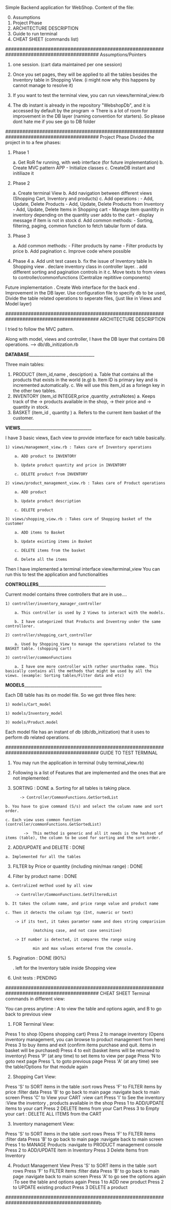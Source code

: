 Simple Backend application for WebShop.
Content of the file:

0) Assumptions
1) Project Phase
2) ARCHITECTURE DESCRIPTION
3) Guide to run terminal
4) CHEAT SHEET (commands list)

######################################################################################### Assumptions/Pointers

1) one session. (cart data maintained per one session)
2) Once you set pages, they will be applied to all the tables besides the Inventory table in Shopping View.
    (i might now why this happens by cannot manage to resolve it)

3) If you want to test the terminal view, you can run views/terminal_view.rb

4) The db instant is already in the repository "WebshopDb", and it is accessed by default by the program
        -> There is a lot of room for improvement in the DB layer (naming convention for starters). So please dont hate me if you see go to DB folder

######################################################################################### Project Phase
Divided the project in to  a few phases:

1) Phase 1

    a. Get RoR fw running, with web interface (for future implementation)
    b. Create MVC pattern APP
        - Initialize classes
    c. CreateDB instant and initiliaze it

2) Phase 2

    a. Create terminal View
    b. Add navigation between different views (Shopping Cart, Inventory and products)
    c. Add operations :
        - Add, Update, Delete Products
        - Add, Update, Delete Products from Inventory
        - Add, Update, Delete Items in Shopping cart
              - Manage item quanitity in inventory depending on the quantity user adds to the cart
              - display message if item is not in stock
    d. Add common methods:
          - Sorting, filtering, paging, common function to fetch tabular form of data.
3) Phase 3

    a. Add common methods:
          - Filter products by name
          - Filter products by price
    b. Add pagination
    c. Improve code where possible

4) Phase 4
    a. Add unit test cases
    b. fix the issue of Inventory table In Shopping view
        . declare inventory class in controller layer.
        . add different sorting and pagination controls in it
    c. Move texts to from views to controller/commonfunctions (Centralize repititive components)

Future implementation
    . Create Web interface for the back end
    . Improvement in the DB layer.
                Use configuration file to specify db to be used,
                Divide the table related operations to seperate files, (just like in Views and Model layer)


######################################################################################### ARCHITECTURE DESCRIPTION

I tried to follow the MVC pattern.

Along with model, views and controller, I have the DB layer that contains DB operations.
    --> db/db_initization.rb


__________________DATABASE__________________________________________________

Three main tables:
1) PRODUCT    (item_id,name , desciption)
  a. Table that contains all the products that exists in the world (e.g)
  b. Item ID is primary key and is incremented automatically.
  c. We will use this item_id as a foriegn key in the other two tables.
2) INVENTORY  (item_id INTEGER,price ,quantity  ,extraNotes)
  a. Keeps track of the
      ->  products available in the shop,
      ->  their price and
      ->  quantity in stock.
3) BASKET     (item_id , quantity )
    a. Refers to the current item basket of the customer.

__________________VIEWS_____________________________________________________


I have 3 basic views, Each view to provide interface for each table basically.

    1) views/management_view.rb : Takes care of Inventory operations

        a. ADD product to INVENTORY

        b. Update product quantity and price in INVENTORY

        c. DELETE product from INVENTORY

    2) views/product_management_view.rb : Takes care of Product operations

        a. ADD product

        b. Update product description

        c. DELETE product

    3) views/shopping_view.rb : Takes care of Shopping basket of the customer

        a. ADD items to Basket

        b. Update existing items in Basket

        c. DELETE items from the basket

        d. Delete all the items

Then I have implemented a terminal interface view/terminal_view
You can run this to test the application and functionalities


__________________CONTROLLERS___________________________________________________

Current model contains three controllers that are in use....

    1) controller/inventory_manager_controller

        a. This controller is used by 2 Views to interact with the models.

        b. I have categorized that Products and Inventroy under the same controllorer.

    2) controller/shopping_cart_controller

        a. Used by Shopping_View to manage the operations related to the BASKET table. (shopping cart)

    3) controller/commonFunctions

        a. I have one more controller with rather unorthadox name. This basically contains all the methods that might be used by all the views. (example: Sorting tables/Filter data and etc)

__________________MODELS________________________________________________________

Each DB table has its on model file. So we got three files here:

    1) models/Cart_model

    1) models/Inventory_model

    3) models/Product.model

Each model file has an instant of db (db/db_initization) that it uses to perform db related operations.



######################################################################################### GUIDE TO TEST TERMINAL


1) You may run the application in terminal (ruby terminal_view.rb)
2) Following is a list of Features that are implemented and the ones that are not implemented:

  1) SORTING
                                                                            : DONE
    a. Sorting for all tables is taking place.

            -> Controller/CommonFunctions.GetSortedList

    b. You have to give command (S/s) and select the column name and sort order.

    c. Each view uses common function (controller/commonFunctions.GetSortedList)

            ->  This method is generic and all it needs is the hashset of items (table), the column to be used for sorting and the sort order.

  2) ADD/UPDATE and DELETE                                                              : DONE

    a. Implemented for all the tables

  3) FILTER by Price or quantity (including min/max range)                              : DONE

  4) Filter by product name                                                             : DONE

    a. Centralized method used by all view

        -> Controller/CommonFunctions.GetFilteredList

    b. It takes the column name, and price range value and product name

    c. Then it detects the column typ (Int, numeric or text)

        -> if its text, it takes paramter name and does string comparision

                (matching case, and not case sensitive)

        -> If number is detected, it compares the range using

                min and max values entered from the console.

  5) Pagination                                                                         : DONE (90%)

        . left for the Inventory table inside Shopping view

  6) Unit tests                                                                         : PENDING


######################################################################################### CHEAT SHEET
Terminal commands in different view:


You can press anytime :
        A to view the table and options again, and
        B to go back to previous view

1) FOR Terminal View:

Press 1 to shop                                                                 (Opens shopping cart)
Press 2 to manage inventory                                                     (Opens inventory management, you can browse to product management from here)
Press 3 to buy items and exit                                                   (confirm items purchase and quit. items in basket will be purchased)
Press 4 to exit                                                                 (basket items will be returned to inventory)
Press 'P' (at any time) to set items to view per page
        Press 'N to goto next page
        Press 'L to goto previous page
Press 'A' (at any time) see the table/Options for that module again

2) Shopping Cart View:

Press 'S' to SORT items in the table                        :sort rows
Press 'F' to FILTER items by price                          :filter data
Press 'B' to go back to main page                           :navigate back to main screen
Press 'C' to View your CART                                 :view cart
Press 'I' to See the inventory                              :View the inventory , products available in the shop
Press 1 to ADD/UPDATE items to your cart
Press 2 DELETE Items from your Cart
Press 3 to Empty your cart                                  : DELETE ALL ITEMS from the CART

3) Inventory management View:

Press 'S' to SORT items in the table                            :sort rows
Press 'F' to FILTER items                                       :filter data
Press 'B' to go back to main page                               :navigate back to main screen
Press 1 to MANAGE Products                                      :navigate to PRODUCT management console
Press 2 to ADD/UPDATE item in Inventory
Press 3 Delete Items from Inventory


4) Product Management View
Press 'S' to SORT items in the table                            :sort rows
Press 'F' to FILTER items                                       :filter data
Press 'B' to go back to main page                               :navigate back to main screen
Press 'A' to go see the options again                           :To see the table and options again
Press 1 to ADD new product
Press 2 to UPDATE existing product
Press 3 DELETE a product


#########################################################################################b

